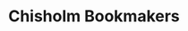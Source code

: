 ---
title: "Chisholm Bookmakers"
url: /gateshead/chisholm-bookmakers-jackson-street/
shop: bookmaker
---